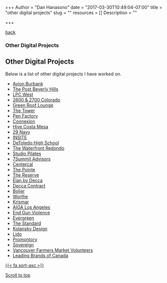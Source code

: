 +++
Author = "Dan Hanasono"
date = "2017-03-30T10:49:04-07:00"
title = "other digital projects"
slug = ""
resources = []
Description = ""

+++
<main id="single">
	<article class="post-section">
		<a href="../" class="back-link"><i class="fa fa-long-arrow-left" aria-hidden="true"></i> back</a>
	</article>
</main>
<section id="portfolio">
	<article class="portfolio-intro">
		<h1 class="digital">Other Digital Projects</h1>
		</article>
	<article id="js-parallax-window" class="parallax-window">
		<div class="parallax-static-content">
		</div>
		<div id="js-parallax-background" class="parallax-background digital-background"></div>
	</article>
</section>
<section id="portfolio-item">
	<section id="js-fadeInElement" class="fade-in-element">
		<article class="portfolio-list">
			<h2>Other Digital Projects</h2>
			<p>Below is a list of other digital projects I have worked on.</p>
			<ul>
				<li>
					<a href="http://avionburbank.com" target="_blank">
						Avion Burbank
					</a>
				</li>
				<li>
					<a href="http://thepost.looking.la/#/vision" target="_blank">
						The Post Beverly Hills
					</a>
				</li>
				<li>
					<a href="http://lpcwest.com" target="_blank">
						LPC West
					</a>
				</li>
				<li>
					<a href="http://2700colorado.com/#/" target="_blank">
						2600 &amp; 2700 Colorado
					</a>
				</li>
				<li>
					<a href="http://greenrooflounge.com" target="_blank">
						Green Roof Lounge
					</a>
				</li>
				<li>
					<a href="http://www.thetowerburbank.com/" target="_blank">
						The Tower
					</a>
				</li>
				<li>
					<a href="http://penfactory.la/" target="_blank">
						Pen Factory
					</a>
				</li>
				<li>
					<a href="http://connexionburbank.com/" target="_blank">
						Connexion
					</a>
				</li>
				<li>
					<a href="http://hivecostamesa.com" target="_blank">
						Hive Costa Mesa
					</a>
				</li>
				<li>
					<a href="http://29navy.com/" target="_blank">
						29 Navy
					</a>
				</li>
				<li>
					<a href="http://insitela.net/" target="_blank">
						INSITE
					</a>
				</li>
				<li>
					<a href="http://dths.org/" target="_blank">
						DeToledo High School
					</a>
				</li>
				<li>
					<a href="http://thewaterfrontredondo.com/" target="_blank">
						The Waterfront Redondo
					</a>
				</li>
				<li>
					<a href="http://studiopilates209.com/" target="_blank">
						Studio Pilates
					</a>
				</li>
				<li>
					<a href="http://7summitadvisors.com/" target="_blank">
						7Summit Advisors
					</a>
				</li>
				<li>
					<a href="http://centercal.com/" target="_blank">
						Centercal
					</a>
				</li>
				<li>
					<a href="http://thepointeburbank.com/" target="_blank">
						The Pointe
					</a>
				</li>
				<li>
					<a href="http://www.thereservela.com/" target="_blank">
						The Reserve
					</a>
				</li>
				<li>
					<a href="http://elanbydecca.com/" target="_blank">
						Élan by Decca
					</a>
				</li>
				<li>
					<a href="http://deccacontract.com/" target="_blank">
						Decca Contract
					</a>
				</li>
				<li>
					<a href="http://bolierco.com/" target="_blank">
						Bolier
					</a>
				</li>
				<li>
					<a href="http://worthe.com" target="_blank">
						Worthe
					</a>
				</li>
				<li>
					<a href="http://krismarconstruction.com" target="_blank">
						Krismar
					</a>
				</li>
				<li>
					<a href="http://losangeles.aiga.org" target="_blank">
						AIGA Los Angeles
					</a>
				</li>
				<li>
					<a href="http://www.aiga.org/end-gun-violence/" target="_blank">
						End Gun Violence
					</a>
				</li>
				<li>
					<a href="http://bosaproperties.com/evergreen/" target="_blank">
						Evergreen
					</a>
				</li>
				<li>
					<a href="http://rentatthestandard.com" target="_blank">
						The Standard
					</a>
				</li>
				<li>
					<a href="http://www.kolansky.com" target="_blank">
						Kolansky Design
					</a>
				</li>
				<li>
					<a href="http://bosaproperties.com/lido/index.php" target="_blank">
						Lido
					</a>
				</li>
				<li>
					<a href="http://bosaproperties.com/promontory/index.php" target="_blank">
						Promontory
					</a>
				</li>
				<li>
					<a href="http://bosaproperties.com/sovereign/index.php" target="_blank">
						Sovereign
					</a>
				</li>
				<li>
					<a href="http://thevols.tumblr.com" target="_blank">
						Vancouver Farmers Market Volunteers
					</a>
				</li>
				<li>
					<a href="http://www.lbix.com" target="_blank">
						Leading Brands of Canada
					</a>
				</li>
			</ul>
			</article>
		</section>
	<div>
		<a href="#top-o-page" class="back-to-top">{{< fa sort-asc >}}
		<p>Scroll to top</p>
		</a>
	</div>
</section>
